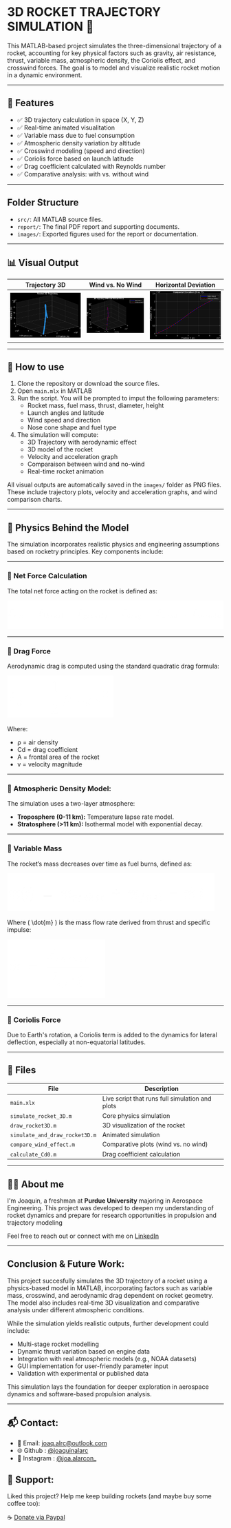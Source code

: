 # 3D ROCKET TRAJECTORY SIMULATION 🚀

This MATLAB-based project simulates the three-dimensional trajectory of a rocket, accounting for key physical factors such as gravity, air resistance, thrust, variable mass, atmospheric density, the Coriolis effect, and crosswind forces. The goal is to model and visualize realistic rocket motion in a dynamic environment.

---

## 📌 Features

- ✅ 3D trajectory calculation in space (X, Y, Z)
- ✅ Real-time animated visualitation
- ✅ Variable mass due to fuel consumption
- ✅ Atmospheric density variation by altitude
- ✅ Crosswind modeling (speed and direction)
- ✅ Coriolis force based on launch latitude
- ✅ Drag coefficient calculated with Reynolds number
- ✅ Comparative analysis: with vs. without wind

---

## Folder Structure

- `src/`: All MATLAB source files.
- `report/`: The final PDF report and supporting documents.
- `images/`: Exported figures used for the report or documentation.

---

## 📊 Visual Output

| Trajectory 3D | Wind vs. No Wind | Horizontal Deviation |
|---------------|------------------|------------------------|
| ![Trajectory](plots/rocket_3D_trajectory.png) | ![Compare](plots/3D_Trajectory_(With_and_Without_wind).png) | ![XY](plots/Horizontal_Deviation_Comparison.png) |

---

## 🔧 How to use

1. Clone the repository or download the source files.
2. Open `main.mlx` in MATLAB
3. Run the script. You will be prompted to imput the following parameters:
   - Rocket mass, fuel mass, thrust, diameter, height
   - Launch angles and latitude
   - Wind speed and direction
   - Nose cone shape and fuel type
4. The simulation will compute:
   - 3D Trajectory with aerodynamic effect
   - 3D model of the rocket
   - Velocity and acceleration graph
   - Comparaison between wind and no-wind
   - Real-time rocket animation

All visual outputs are automatically saved in the `images/` folder as PNG files. These include trajectory plots, velocity and acceleration graphs, and wind comparison charts.

---

## 🧠 Physics Behind the Model

The simulation incorporates realistic physics and engineering assumptions based on rocketry principles. Key components include:

---

### 🔹 Net Force Calculation
The total net force acting on the rocket is defined as:

![Net Force Equation](images/Net_Force-No_bg.png)

---
  
### 🔹 Drag Force
Aerodynamic drag is computed using the standard quadratic drag formula:

![Drag Force Equation](images/Drag_Equation-No_bg.png)

Where:
- ρ = air density
- Cd = drag coefficient
- A = frontal area of the rocket
- v = velocity magnitude

---

### 🔹 Atmospheric Density Model:
The simulation uses a two-layer atmosphere:
- **Troposphere (0-11 km):** Temperature lapse rate model.
- **Stratosphere (>11 km):** Isothermal model with exponential decay.

---

### 🔹 Variable Mass
The rocket’s mass decreases over time as fuel burns, defined as:

![Mass Equation](images/m(t).png)

Where \( \dot{m} \) is the mass flow rate derived from thrust and specific impulse:

![Mass Dot Equation](images/mdot.png)

---

### 🔹 Coriolis Force
Due to Earth's rotation, a Coriolis term is added to the dynamics for lateral deflection, especially at non-equatorial latitudes. 

---

## 📁 Files

| File | Description |
| ---- | ----------- |
| `main.xlx` | Live script that runs full simulation and plots |
| `simulate_rocket_3D.m` | Core physics simulation |
| `draw_rocket3D.m` | 3D visualization of the rocket |
| `simulate_and_draw_rocket3D.m` | Animated simulation |
| `compare_wind_effect.m` | Comparative plots (wind vs. no wind) |
| `calculate_Cd0.m` | Drag coefficient calculation |

---

## 🧑‍💻 About me

I'm Joaquin, a freshman at **Purdue University** majoring in Aerospace Engineering. This project was developed to deepen my understanding of rocket dynamics and prepare for research opportunities in propulsion and trajectory modeling 

Feel free to reach out or connect with me on [LinkedIn](https://pe.linkedin.com/in/joaquin-alarcon)

---

## Conclusion & Future Work:

This project succesfully simulates the 3D trajectory of a rocket using a physics-based model in MATLAB, incorporating factors such as variable mass, crosswind, and aerodynamic drag dependent on rocket geometry. The model also includes real-time 3D visualization and comparative analysis under different atmospheric conditions. 

While the simulation yields realistic outputs, further development could include:
- Multi-stage rocket modelling
- Dynamic thrust variation based on engine data
- Integration with real atmospheric models (e.g., NOAA datasets)
- GUI implementation for user-friendly parameter input
- Validation with experimental or published data

This simulation lays the foundation for deeper exploration in aerospace dynamics and software-based propulsion analysis.

---

## 📬 Contact:

- 📧 Email: joaq.alrc@outlook.com
- 🌐 Github : [@joaquinalarc](https://github.com/joaquinalarc)
- 📸 Instagram : [@joa.alarcon_](https://www.instagram.com/joa.alarcon_/)

## 💖 Support:

Liked this project? Help me keep building rockets (and maybe buy some coffee too):

☕ [Donate via Paypal](https://www.paypal.me/joaquix96)
